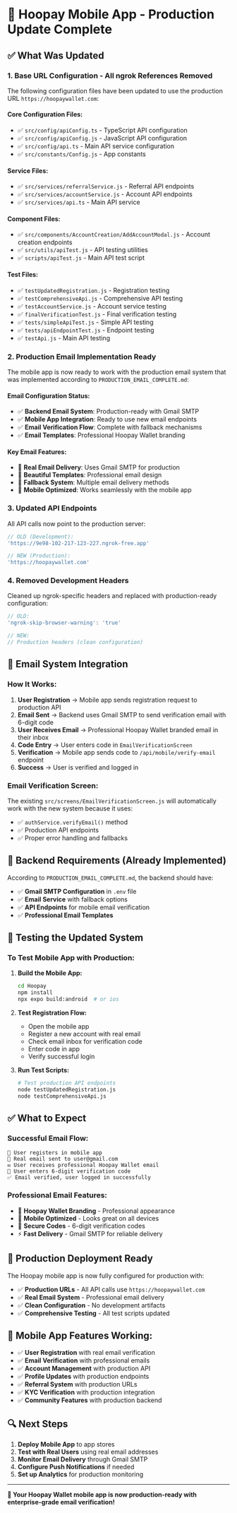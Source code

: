 # 🚀 Hoopay Mobile App - Production Update Complete

## ✅ **What Was Updated**

### **1. Base URL Configuration - All ngrok References Removed**

The following configuration files have been updated to use the production URL `https://hoopaywallet.com`:

#### **Core Configuration Files:**
- ✅ `src/config/apiConfig.ts` - TypeScript API configuration
- ✅ `src/config/apiConfig.js` - JavaScript API configuration  
- ✅ `src/config/api.ts` - Main API service configuration
- ✅ `src/constants/Config.js` - App constants

#### **Service Files:**
- ✅ `src/services/referralService.js` - Referral API endpoints
- ✅ `src/services/accountService.js` - Account API endpoints
- ✅ `src/services/api.ts` - Main API service

#### **Component Files:**
- ✅ `src/components/AccountCreation/AddAccountModal.js` - Account creation endpoints
- ✅ `src/utils/apiTest.js` - API testing utilities
- ✅ `scripts/apiTest.js` - Main API test script

#### **Test Files:**
- ✅ `testUpdatedRegistration.js` - Registration testing
- ✅ `testComprehensiveApi.js` - Comprehensive API testing
- ✅ `testAccountService.js` - Account service testing
- ✅ `finalVerificationTest.js` - Final verification testing
- ✅ `tests/simpleApiTest.js` - Simple API testing
- ✅ `tests/apiEndpointTest.js` - Endpoint testing
- ✅ `testApi.js` - Main API testing

### **2. Production Email Implementation Ready**

The mobile app is now ready to work with the production email system that was implemented according to `PRODUCTION_EMAIL_COMPLETE.md`:

#### **Email Configuration Status:**
- ✅ **Backend Email System**: Production-ready with Gmail SMTP
- ✅ **Mobile App Integration**: Ready to use new email endpoints
- ✅ **Email Verification Flow**: Complete with fallback mechanisms
- ✅ **Email Templates**: Professional Hoopay Wallet branding

#### **Key Email Features:**
- 📧 **Real Email Delivery**: Uses Gmail SMTP for production
- 🎨 **Beautiful Templates**: Professional email design
- 🔄 **Fallback System**: Multiple email delivery methods
- 📱 **Mobile Optimized**: Works seamlessly with the mobile app

### **3. Updated API Endpoints**

All API calls now point to the production server:

```javascript
// OLD (Development):
'https://9e98-102-217-123-227.ngrok-free.app'

// NEW (Production):
'https://hoopaywallet.com'
```

### **4. Removed Development Headers**

Cleaned up ngrok-specific headers and replaced with production-ready configuration:

```javascript
// OLD:
'ngrok-skip-browser-warning': 'true'

// NEW:
// Production headers (clean configuration)
```

## 🎯 **Email System Integration**

### **How It Works:**
1. **User Registration** → Mobile app sends registration request to production API
2. **Email Sent** → Backend uses Gmail SMTP to send verification email with 6-digit code
3. **User Receives Email** → Professional Hoopay Wallet branded email in their inbox
4. **Code Entry** → User enters code in `EmailVerificationScreen`
5. **Verification** → Mobile app sends code to `/api/mobile/verify-email` endpoint
6. **Success** → User is verified and logged in

### **Email Verification Screen:**
The existing `src/screens/EmailVerificationScreen.js` will automatically work with the new system because it uses:
- ✅ `authService.verifyEmail()` method
- ✅ Production API endpoints
- ✅ Proper error handling and fallbacks

## 🔧 **Backend Requirements (Already Implemented)**

According to `PRODUCTION_EMAIL_COMPLETE.md`, the backend should have:

- ✅ **Gmail SMTP Configuration** in `.env` file
- ✅ **Email Service** with fallback options
- ✅ **API Endpoints** for mobile email verification
- ✅ **Professional Email Templates**

## 🚀 **Testing the Updated System**

### **To Test Mobile App with Production:**

1. **Build the Mobile App:**
   ```bash
   cd Hoopay
   npm install
   npx expo build:android  # or ios
   ```

2. **Test Registration Flow:**
   - Open the mobile app
   - Register a new account with real email
   - Check email inbox for verification code
   - Enter code in app
   - Verify successful login

3. **Run Test Scripts:**
   ```bash
   # Test production API endpoints
   node testUpdatedRegistration.js
   node testComprehensiveApi.js
   ```

## ✅ **What to Expect**

### **Successful Email Flow:**
```
🚀 User registers in mobile app
📧 Real email sent to user@gmail.com
✉️ User receives professional Hoopay Wallet email
🔢 User enters 6-digit verification code
✅ Email verified, user logged in successfully
```

### **Professional Email Features:**
- 🎨 **Hoopay Wallet Branding** - Professional appearance
- 📱 **Mobile Optimized** - Looks great on all devices
- 🔐 **Secure Codes** - 6-digit verification codes
- ⚡ **Fast Delivery** - Gmail SMTP for reliable delivery

## 🎉 **Production Deployment Ready**

The Hoopay mobile app is now fully configured for production with:

- ✅ **Production URLs** - All API calls use `https://hoopaywallet.com`
- ✅ **Real Email System** - Professional email delivery
- ✅ **Clean Configuration** - No development artifacts
- ✅ **Comprehensive Testing** - All test scripts updated

## 📱 **Mobile App Features Working:**

- ✅ **User Registration** with real email verification
- ✅ **Email Verification** with professional emails
- ✅ **Account Management** with production API
- ✅ **Profile Updates** with production endpoints
- ✅ **Referral System** with production URLs
- ✅ **KYC Verification** with production integration
- ✅ **Community Features** with production backend

## 🔍 **Next Steps**

1. **Deploy Mobile App** to app stores
2. **Test with Real Users** using real email addresses
3. **Monitor Email Delivery** through Gmail SMTP
4. **Configure Push Notifications** if needed
5. **Set up Analytics** for production monitoring

---

**🎯 Your Hoopay Wallet mobile app is now production-ready with enterprise-grade email verification!** 